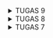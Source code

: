 <details>
<summary>TUGAS 9</summary>  

1.  Apakah bisa kita melakukan pengambilan data JSON tanpa membuat model terlebih dahulu? Jika iya, apakah hal tersebut lebih baik daripada membuat model sebelum melakukan pengambilan data JSON?  
Pengambilan data JSON bisa dilakukan tanpa harus membuat model terlebih dahulu, terutama saat menggunakan API eksternal atau ketika kita hanya perlu sebagian kecil dari data yang diambil, maka kita dapat menggunakan tipe data yang ada di Dart (seperti Map atau List) untuk menampung dan memanipulasi data JSON yang diterima.  

2.  Jelaskan fungsi dari CookieRequest dan jelaskan mengapa instance CookieRequest perlu untuk dibagikan ke semua komponen di aplikasi Flutter.  
CookieRequest pada Flutter adalah sebuah kelas atau instance yang digunakan untuk mengelola permintaan HTTP dan juga mengatur autentikasi dengan menggunakan cookie dimana kita dapat melakukan permintaan HTTP dengan mudah ke server, menjaga sesi autentikasi dengan cookie untuk berbagai permintaan dan berbagi informasi autentikasi dan koneksi HTTP ke berbagai bagian aplikasi Flutter seperti layar, widget, atau komponen lainnya.  
3.  Jelaskan mekanisme pengambilan data dari JSON hingga dapat ditampilkan pada Flutter.  
a. Pengambilan Data JSON: Data diambil dari server atau API dalam bentuk JSON menggunakan metode permintaan HTTP seperti GET atau POST 
b. Deserialisasi JSON: Data JSON yang diterima diubah menjadi objek Dart menggunakan metode jsonDecode() dari dart:convert.  
c. Manipulasi dan Pemrosesan Data: Data yang telah diubah menjadi objek Dart dapat dimanipulasi, difilter, atau diurutkan sesuai kebutuhan d. Pembaruan UI: Data yang sudah diproses ditampilkan pada antarmuka pengguna (UI) menggunakan widget-widget Flutter seperti ListView, GridView, atau widget khusus untuk menampilkan data.

4.  Jelaskan mekanisme autentikasi dari input data akun pada Flutter ke Django hingga selesainya proses autentikasi oleh Django dan tampilnya menu pada Flutter.  
a. Autentikasi dari Input Data Akun pada Flutter ke Django:  
1. Pengguna memasukkan informasi akun pada aplikasi Flutter.  
2. Informasi tersebut dikirim ke server Django melalui permintaan HTTP, sering kali dalam format JSON.  
3. Server Django memeriksa informasi masuk, melakukan verifikasi, dan memberikan tanggapan sesuai dengan hasil autentikasi.  
b. Autentikasi: jika autentikasi berhasil, server Django akan memberikan respons yang sesuai.
Aplikasi Flutter menerima respons tersebut dan menampilkan antarmuka pengguna yang sesuai, seperti menavigasi ke layar atau halaman yang menunjukkan menu aplikasi kepada pengguna.  

5.  Sebutkan seluruh widget yang kamu pakai pada tugas ini dan jelaskan fungsinya masing-masing.  
a. MaterialApp: Titik awal aplikasi yang menggunakan Material Design, mengatur tema dan navigasi.  
b. Scaffold:	Menyediakan struktur dasar layout Material, termasuk app bar, body, dan lainnya.
c. AppBar	Menampilkan bar aplikasi di bagian atas layar, biasanya berisi judul dan aksi.
d. TextFormField	Widget input teks yang memungkinkan pengguna memasukkan data, seperti username dan password.
e. ListView	Widget scrollable yang menampilkan daftar item dalam bentuk linear.
f. Text	Menampilkan string teks sederhana pada UI.  
g. Image	Menampilkan gambar dari berbagai sumber, seperti jaringan atau aset lokal  
h. Navigator	Mengatur rute halaman di aplikasi, seperti navigasi ke halaman baru.  
i. FutureBuilder	Membangun widget berdasarkan hasil terakhir dari interaksi Future, seperti request HTTP.  
j. Card	Widget Material dengan sudut melengkung dan bayangan, sering digunakan untuk menampilkan konten secara terorganisir.  
k. Padding	Menambahkan padding di sekeliling widget anaknya.  
l. Column/Row	Menata widget anaknya secara vertikal (Column) atau horizontal (Row).  
m. Icon	Menampilkan ikon dari set Material Icons.  
n. IconButton	Tombol dengan area tekan yang menampilkan ikon, sering digunakan di AppBar.  

6. 
</details>
<details>
<summary>TUGAS 8</summary> 

1. Jelaskan perbedaan antara Navigator.push() dan Navigator.pushReplacement(), disertai dengan contoh mengenai penggunaan kedua metode tersebut yang tepat!  
    Navigator.push() menambahkan halaman baru yang di-route ke bagian paling atas dari stack halaman, lalu, halaman saat ini berada pada stack dibawah halaman baru sehingga pengguna dapat menekan tombol 'Back' karena route halaman tidak diganti.  
    Sementara, Navigator.pushReplacement() mengganti route dari halaman saat ini menjadi route dari halaman yang baru pada bagian paling atas stack. Hal ini menyebabkan jika pengguna menekan tombol 'Back', maka pengguna akan keluar dari aplikasi.
2. Jelaskan masing-masing layout widget pada Flutter dan konteks penggunaannya masing-masing!  
    Pada tugas ini, terdapat dua widget yang digunakan, yaitu   
    a. SingleChildLayout, diantaranya:  
    Align: Widget yang menyesuaikan posisi dan ukuran child-nya dalam diri sendiri.
    Padding: Mengatur padding pada child.  
    Transform: Menerapkan transformasi sebelum melukis child.  
    b. Multi-Child Layout yang terdiri dari:  
    Column: Menyusun daftar child widget dalam arah vertikal  
    Flow: Widget yang mengimplementasikan algoritma layout flow.  
    GridView: Daftar grid terdiri dari pola sel yang berulang yang disusun dalam layout vertikal dan horizontal.  
    IndexedStack: Stack yang menunjukkan satu child dari daftar child.  
    LayoutBuilder: Membangun pohon widget yang dapat bergantung pada ukuran widget orang tua.  
    ListBody: Widget yang menyusun child-nya secara berurutan sepanjang sumbu tertentu.  
    ListView: Daftar scrollable, linear dari widget.  
    Row: Menyusun daftar child widget dalam arah horizontal.  
    Stack: Kelas ini berguna jika Anda ingin menumpuk beberapa child dengan cara yang sederhana.
3. Sebutkan apa saja elemen input pada form yang kamu pakai pada tugas kali ini dan jelaskan mengapa kamu menggunakan elemen input tersebut!  
    TextFormField untuk nama, jumlah, deskripsi, gambar: Masing-masing dari TextFormField diatas memiliki ketentuannya sendiri. Misal untuk 'nama', hanya akan menerima input berupa 'string', kemudian untuk 'jumlah' hanya akan menerima input berupa 'integer'. Selain itu, terdapat elemen ElevatedButton yang berfungsi untuk mengirim form ketika semua input sudah tervalidasi
4. Bagaimana penerapan clean architecture pada aplikasi Flutter?  
    Clean Architecture adalah desain perangkat lunak yang menggunakan prinsip "separation of concern" dengan cara memisahkan perangkat lunak dalam beberapa lapisan, untuk memisahkan bagian pengembangan dan bagian pemeliharaan. Lapisan-lapisan pada clean architecture terdiri dari:  
    a. Data Layer: Wujudnya bisa dalam bentuk API untuk memanggil local database atau server, juga bisa sebagai implementasi repositori  
    b. Feature Layer: Lapisan representasi aplikasi yang berisi UI serta event handlernya. Lapisan ini bisa ditampilkan dengan menggunakan widgets
    c. Domain Layer: Berfungsi untuk mengatur logika bisnis pada aplikasi  
    d. Resources Library: Menyimpan konfigurasi aset seperti gambar, font, warna  
    e. Shared Library: Menyimpan komponen yang bisa digunakan kembali, seperti navigasi, jaringan, dan library dari pihak ketiga.  
5. Implementasi checklist  
    a. Membuat minimal satu halaman baru pada aplikasi, yaitu halaman formulir tambah item baru:  
    1. Membuat page baru untuk form  
    2. Membuat class form yang mengextend StatefulWidget  
    3. Membuat widget 'Form' dan menambahkan variabel ```_formKey```  
    4. Mengisi wiget Form dengan field yang diperlukan, yaitu ```final _formKey, string _name, int _amount, string _description```  
    5. Membuat widget ```Column()``` sebagai child dari SingleChildScrollView, TextFormField yang dibungkus oleh Padding sebagai children dari Column, crossAxisAlignment sebagai children dari Column untuk masing-masing variabel data, dan terakhir membuat tombol untuk ```Save```  

    b. Mengarahkan pengguna ke halaman form tambah item baru ketika menekan tombol Tambah Item pada halaman utama: Pada widget ShopItem di menu.dart, buat routing dibawah ScaffoldMessenger menggunakan Navigator.push() untuk di-route ke halaman form Tambah Item  

    c. Membuat sebuah drawer pada aplikasi:  
    1. Membuat file baru pada direktori widgets dan membuat struktur widget untuk drawer tersebut  
    2. Pada bagian routing, kita akan menambahkan ListTile, dimana ini akan menginisiasi bagian pada drawer yang akan me-route ke halama yang diinginkan ketika bagian tersebut diklik. Pada ListTile tersebut berisi ```leading``` yang dapat diisi const Icon, kemudian ada bagian ```title``` atau judul dari bagian tersebut, dan Navigator yang berada didalam onTap  
    3. Menghias header drawer didalam bagian const DrawerHeader()  
    4. Menambahkan drawer pada page yang diinginkan (misal, pada menu.dart) dengan memasukkan drawer sebagai parameter nilai drawer dari widget Scaffold pada menu.dart  

6. Jelaskan bagaimana cara kamu mengimplementasikan checklist di atas secara step-by-step! (bukan hanya sekadar mengikuti tutorial)
a. Membuat UI Login di Flutter: Struktur Dasar: Gunakan MaterialApp dan Scaffold untuk membuat struktur dasar halaman.
Form Input: Gunakan TextFormField untuk input username dan password.
Tombol Login: Tambahkan ElevatedButton untuk mengirim data form.
Validasi Input: Implementasikan validasi sederhana untuk input form menggunakan Form dan GlobalKey<FormState>.  
b. Implementasi Autentikasi di Django  
Model Pengguna: Pastikan model pengguna Django siap digunakan.  
Endpoint API: Buat endpoint API untuk autentikasi menggunakan Django Rest Framework  
Autentikasi Token: Gunakan sistem token (misalnya TokenAuthentication di DRF) untuk mengelola sesi pengguna.  
c. Integrasi API dengan Flutter  
HTTP Request: Gunakan paket http di Flutter untuk mengirimkan data login ke endpoint Django.  
Pengelolaan State: Gunakan setState atau state management lain (seperti Provider) untuk mengelola state autentikasi.  
Pengelolaan Respons: Tangani response dari server (token atau pesan error) dan simpan token di SharedPreferences jika login berhasil 
d.Navigasi dan Tampilan Menu
Halaman Menu: Buat halaman menu baru di Flutter.
Navigasi: Setelah login berhasil, gunakan Navigator untuk beralih ke halaman menu.
Menampilkan Data: Jika perlu, buat request ke Django untuk mengambil data yang ditampilkan di menu.
e. Implementasi Fitur Tambahan  
Daftar Produk: Implementasikan ListView.builder untuk menampilkan produk.
Halaman Detail Produk: Buat halaman baru untuk detail produk. Gunakan Navigator untuk transisi ke halaman ini ketika produk dipilih.
Autentikasi di Request Lain: Sertakan token autentikasi di header untuk request lain yang memerlukan autentikasi.  
f. Pengujian dan Debugging
Uji Fungsionalitas: Lakukan pengujian manual untuk memastikan semua fitur berfungsi seperti yang diharapkan.
Debugging: Gunakan tools debugging di Flutter dan Django untuk menyelesaikan masalah yang muncul.  
g. Refactoring Kode: Refactor kode untuk meningkatkan efisiensi dan keterbacaan.

</details>

<details>
<summary>TUGAS 7</summary>  
1.  Apa perbedaan utama antara stateless dan stateful widget dalam konteks pengembangan aplikasi Flutter?  
    a. Stateful Widget: Stateful Widget sifatnya dinamis, dapat berubah ketika adanya user memberikan trigger agar terjadinya suatu event yang mengarahkan widget menerima data dari user (bergantung pada state). Contoh dari Stateful Widget adalah Radio, Checkbox, TextField.  
    b. Stateless Widget: Stateless Widget sifatnya tidak berubah atau tidak bergantung kepada state tertentu. Contoh dari Stateless Widget adalah Icon dan Text  

2.  Sebutkan seluruh widget yang kamu gunakan untuk menyelesaikan tugas ini dan jelaskan fungsinya masing-masing.  
    Pada `menu.dart`, widget yang saya gunakan adalah:  
    a. `Scaffold`: Membuat layout utama sebagai tampilan layar pada aplikasi Flutter.  
    b. `AppBar`: Berfungsi untuk menampilkan konteks halaman, misal, judul halaman.
    c. `SingleChildScrollView`: Scrolling pada child widgetnya jika child tersebut melampaui batas layar  
    d. `Padding`: Mengatur padding pada child widgetnya dengan memberikan ruang kosong disekitarnya.  
    e. `Column`: Widget layout yang menampilkan child widgetnya secara vertikal (dalam kolom).  
    f. `Text`: Menampilkan string text sesuai dengan modifikasi yang diinginkan.  
    g. `GridView`: Menampilkan widget-widgetnya dalam bentuk grid. Dalam kasus ini, `GridView.count` digunakan untuk membuat grid dengan jumlah kolom yang ditentukan.  
    h. `InkWell`: Widget yang menanggapi sentuhan dari pengguna. Dalam kasus ini, digunakan untuk menanggapi tap dengan menampilkan `SnackBar`.  
    i. `Container`: Widget untuk menjadi container untuk menampun konten-konten pada container.  
    j. `Center`: Menampilkan child widget pada posisi tengah.  
    k. `Icon`: Menampilkan simbol dari set ikon yang diberikan.  
    l. `SnackBar`: Feedback yang muncul di bagian bawah layar untuk memberikan pesan singkat kepada pengguna ketika terjadi sebuah interaksi pada InkWell  
    m. `Material`: Memberikan efek visual pada child widgetnya berdasarkan Material Design.  

3.  Implementasi Checklist:  
    a. Membuat sebuah program Flutter baru dengan tema inventory seperti tugas-tugas sebelumnya:  
        1. Melakukan instalasi Flutter dan IDE  
        2. Masuk ke direktori tempat ingin menyimpan proyek flutter, kemudian memasukkan prompt:  
        ```flutter create <APP_NAME>``` kemudian ```cd <APP_NAME>``` dimana pada app ini saya menggunakan app name ```mobile_directory```
        3. Untuk memastikan bahwa program Flutter telah terinstall, maka jalankan command ```flutter run -d chrome```   
    b. Membuat tiga tombol sederhana dengan ikon dan teks untuk ```Lihat Item```, ```Tambah Item```, ```Logout```  
        1. Membuat class untuk tipe-tipe item serta define tipe dan constructornya.  
        2. Menambahkan barang-barang yang ingin dijual dibawah syntax ```MyHomePage({Key? key}) : super(key: key);```, contohnya:  
        ```  
        final List<ShopItem> items = [    
            ShopItem("Lihat Produk", Icons.checklist),    
            ShopItem("Tambah Produk", Icons.add_shopping_cart),    
            ShopItem("Logout", Icons.logout),    
            ];  
        ```  
        3. Pada widget build, tambahkan wiget-widget yang akan kita gunakan (tertera pada nomor 2)  
    c. Memunculkan Snackbar dengan tulisan ```Kamu telah menekan tombol [item]```  
        1. Membuat class ShopCard yang mengextend subclass Stateless Widget serta menginisiasi tipe ```final ShopItem item;``` dan constructor ```const ShopCard(this.item, {super.key});```. Langkah ini bertujuan untuk menginisiasi card pada item
        2. Mengisi Widget build dengan elemen-elemen yang akan ditampilkan pada card seperti ```child: Container``` untuk membuat container yang menyimpan Icon dan Text
        3. Untuk memunculkan Snackbar, pertama kita akan menginisiasi area yang sensitif terhadap sentuhan, yaitu ```child: InkWell(onTap (); {}``` dimana snackbar akan muncul ketika pengguna memberikan sentuhan ```onTap```
        4. Untuk memunculkan message dari Snackbar maka kita bisa mengisi kurung kurawal pada ```onTap``` dengan syntax berikut:  
        ```  
        ScaffoldMessenger.of(context)  
        ..hideCurrentSnackBar()  
        ..showSnackBar(SnackBar(  
        content: Text("Kamu telah menekan tombol ${item.name}!")));  
        ```
</details>